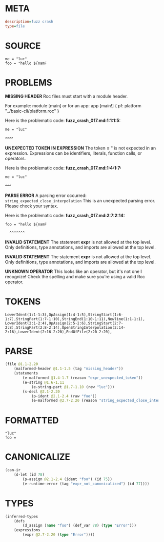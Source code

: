 # META
~~~ini
description=fuzz crash
type=file
~~~
# SOURCE
~~~roc
me = "luc"
foo = "hello ${namF
~~~
# PROBLEMS
**MISSING HEADER**
Roc files must start with a module header.

For example:
        module [main]
or for an app:
        app [main!] { pf: platform "../basic-cli/platform.roc" }

Here is the problematic code:
**fuzz_crash_017.md:1:1:1:5:**
```roc
me = "luc"
```
^^^^


**UNEXPECTED TOKEN IN EXPRESSION**
The token **= "** is not expected in an expression.
Expressions can be identifiers, literals, function calls, or operators.

Here is the problematic code:
**fuzz_crash_017.md:1:4:1:7:**
```roc
me = "luc"
```
   ^^^


**PARSE ERROR**
A parsing error occurred: `string_expected_close_interpolation`
This is an unexpected parsing error. Please check your syntax.

Here is the problematic code:
**fuzz_crash_017.md:2:7:2:14:**
```roc
foo = "hello ${namF
```
      ^^^^^^^


**INVALID STATEMENT**
The statement **expr** is not allowed at the top level.
Only definitions, type annotations, and imports are allowed at the top level.

**INVALID STATEMENT**
The statement **expr** is not allowed at the top level.
Only definitions, type annotations, and imports are allowed at the top level.

**UNKNOWN OPERATOR**
This looks like an operator, but it's not one I recognize!
Check the spelling and make sure you're using a valid Roc operator.

# TOKENS
~~~zig
LowerIdent(1:1-1:3),OpAssign(1:4-1:5),StringStart(1:6-1:7),StringPart(1:7-1:10),StringEnd(1:10-1:11),Newline(1:1-1:1),
LowerIdent(2:1-2:4),OpAssign(2:5-2:6),StringStart(2:7-2:8),StringPart(2:8-2:14),OpenStringInterpolation(2:14-2:16),LowerIdent(2:16-2:20),EndOfFile(2:20-2:20),
~~~
# PARSE
~~~clojure
(file @1.1-2.20
	(malformed-header @1.1-1.5 (tag "missing_header"))
	(statements
		(e-malformed @1.4-1.7 (reason "expr_unexpected_token"))
		(e-string @1.6-1.11
			(e-string-part @1.7-1.10 (raw "luc")))
		(s-decl @2.1-2.20
			(p-ident @2.1-2.4 (raw "foo"))
			(e-malformed @2.7-2.20 (reason "string_expected_close_interpolation")))))
~~~
# FORMATTED
~~~roc
"luc"
foo = 
~~~
# CANONICALIZE
~~~clojure
(can-ir
	(d-let (id 78)
		(p-assign @2.1-2.4 (ident "foo") (id 75))
		(e-runtime-error (tag "expr_not_canonicalized") (id 77))))
~~~
# TYPES
~~~clojure
(inferred-types
	(defs
		(d_assign (name "foo") (def_var 78) (type "Error")))
	(expressions
		(expr @2.7-2.20 (type "Error"))))
~~~

